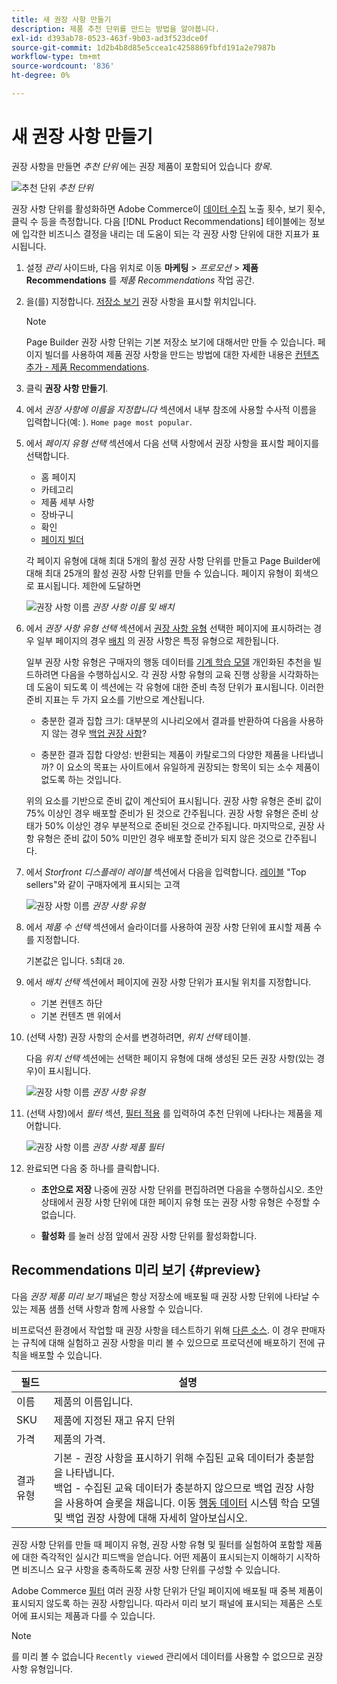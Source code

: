 ```yaml
---
title: 새 권장 사항 만들기
description: 제품 추천 단위를 만드는 방법을 알아봅니다.
exl-id: d393ab78-0523-463f-9b03-ad3f523dce0f
source-git-commit: 1d2b4b8d85e5ccea1c4258869fbfd191a2e7987b
workflow-type: tm+mt
source-wordcount: '836'
ht-degree: 0%

---
```


# 새 권장 사항 만들기

권장 사항을 만들면 _추천 단위_ 에는 권장 제품이 포함되어 있습니다 _항목_.

![추천 단위](assets/unit.png)
_추천 단위_

권장 사항 단위를 활성화하면 Adobe Commerce이 [데이터 수집](workspace.md) 노출 횟수, 보기 횟수, 클릭 수 등을 측정합니다. 다음 [!DNL Product Recommendations] 테이블에는 정보에 입각한 비즈니스 결정을 내리는 데 도움이 되는 각 권장 사항 단위에 대한 지표가 표시됩니다.

1. 설정 _관리_ 사이드바, 다음 위치로 이동 **마케팅** > _프로모션_ > **제품 Recommendations** 를 _제품 Recommendations_ 작업 공간.

1. 을(를) 지정합니다. [저장소 보기](https://docs.magento.com/user-guide/configuration/scope.html) 권장 사항을 표시할 위치입니다.

   >[!NOTE]
   >
   > Page Builder 권장 사항 단위는 기본 저장소 보기에 대해서만 만들 수 있습니다. 페이지 빌더를 사용하여 제품 권장 사항을 만드는 방법에 대한 자세한 내용은 [컨텐츠 추가 - 제품 Recommendations](https://docs.magento.com/user-guide/cms/page-builder-add-recommendations.html).

1. 클릭 **권장 사항 만들기**.

1. 에서 _권장 사항에 이름을 지정합니다_ 섹션에서 내부 참조에 사용할 수사적 이름을 입력합니다(예: ). `Home page most popular`.

1. 에서 _페이지 유형 선택_ 섹션에서 다음 선택 사항에서 권장 사항을 표시할 페이지를 선택합니다.

   - 홈 페이지
   - 카테고리
   - 제품 세부 사항
   - 장바구니
   - 확인
   - [페이지 빌더](https://docs.magento.com/user-guide/cms/page-builder-add-recommendations.html)

   각 페이지 유형에 대해 최대 5개의 활성 권장 사항 단위를 만들고 Page Builder에 대해 최대 25개의 활성 권장 사항 단위를 만들 수 있습니다. 페이지 유형이 회색으로 표시됩니다. 제한에 도달하면

   ![권장 사항 이름](assets/create-recommendation.png)
   _권장 사항 이름 및 배치_

1. 에서 _권장 사항 유형 선택_ 섹션에서 [권장 사항 유형](type.md) 선택한 페이지에 표시하려는 경우 일부 페이지의 경우 [배치](placement.md) 의 권장 사항은 특정 유형으로 제한됩니다.

   일부 권장 사항 유형은 구매자의 행동 데이터를 [기계 학습 모델](behavioral-data.md) 개인화된 추천을 빌드하려면 다음을 수행하십시오. 각 권장 사항 유형의 교육 진행 상황을 시각화하는 데 도움이 되도록 이 섹션에는 각 유형에 대한 준비 측정 단위가 표시됩니다. 이러한 준비 지표는 두 가지 요소를 기반으로 계산됩니다.

   - 충분한 결과 집합 크기: 대부분의 시나리오에서 결과를 반환하여 다음을 사용하지 않는 경우 [백업 권장 사항](behavioral-data.md#backuprecs)?

   - 충분한 결과 집합 다양성: 반환되는 제품이 카탈로그의 다양한 제품을 나타냅니까? 이 요소의 목표는 사이트에서 유일하게 권장되는 항목이 되는 소수 제품이 없도록 하는 것입니다.

   위의 요소를 기반으로 준비 값이 계산되어 표시됩니다. 권장 사항 유형은 준비 값이 75% 이상인 경우 배포할 준비가 된 것으로 간주됩니다. 권장 사항 유형은 준비 상태가 50% 이상인 경우 부분적으로 준비된 것으로 간주됩니다. 마지막으로, 권장 사항 유형은 준비 값이 50% 미만인 경우 배포할 준비가 되지 않은 것으로 간주됩니다.

1. 에서 _Storfront 디스플레이 레이블_ 섹션에서 다음을 입력합니다. [레이블](placement.md#recommendation-labels) &quot;Top sellers&quot;와 같이 구매자에게 표시되는 고객

   ![권장 사항 이름](assets/create-recommendation-select-type.png)
   _권장 사항 유형_

1. 에서 _제품 수 선택_ 섹션에서 슬라이더를 사용하여 권장 사항 단위에 표시할 제품 수를 지정합니다.

   기본값은 입니다. `5`최대 `20`.

1. 에서 _배치 선택_ 섹션에서 페이지에 권장 사항 단위가 표시될 위치를 지정합니다.

   - 기본 컨텐츠 하단
   - 기본 컨텐츠 맨 위에서

1. (선택 사항) 권장 사항의 순서를 변경하려면, _위치 선택_ 테이블.

   다음 _위치 선택_ 섹션에는 선택한 페이지 유형에 대해 생성된 모든 권장 사항(있는 경우)이 표시됩니다.

   ![권장 사항 이름](assets/create-recommendation-select-placement.png)
   _권장 사항 유형_

1. (선택 사항)에서 _필터_ 섹션, [필터 적용](filters.md) 를 입력하여 추천 단위에 나타나는 제품을 제어합니다.

   ![권장 사항 이름](assets/create-recommendation-select-placement.png)
   _권장 사항 제품 필터_

1. 완료되면 다음 중 하나를 클릭합니다.

   - **초안으로 저장** 나중에 권장 사항 단위를 편집하려면 다음을 수행하십시오. 초안 상태에서 권장 사항 단위에 대한 페이지 유형 또는 권장 사항 유형은 수정할 수 없습니다.

   - **활성화** 를 눌러 상점 앞에서 권장 사항 단위를 활성화합니다.

## Recommendations 미리 보기 {#preview}

다음 _권장 제품 미리 보기_ 패널은 항상 저장소에 배포될 때 권장 사항 단위에 나타날 수 있는 제품 샘플 선택 사항과 함께 사용할 수 있습니다.

비프로덕션 환경에서 작업할 때 권장 사항을 테스트하기 위해 [다른 소스](settings.md). 이 경우 판매자는 규칙에 대해 실험하고 권장 사항을 미리 볼 수 있으므로 프로덕션에 배포하기 전에 규칙을 배포할 수 있습니다.

| 필드 | 설명 |
|---|---|
| 이름 | 제품의 이름입니다. |
| SKU | 제품에 지정된 재고 유지 단위 |
| 가격 | 제품의 가격. |
| 결과 유형 | 기본 - 권장 사항을 표시하기 위해 수집된 교육 데이터가 충분함을 나타냅니다.<br />백업 - 수집된 교육 데이터가 충분하지 않으므로 백업 권장 사항을 사용하여 슬롯을 채웁니다. 이동 [행동 데이터](behavioral-data.md) 시스템 학습 모델 및 백업 권장 사항에 대해 자세히 알아보십시오. |

권장 사항 단위를 만들 때 페이지 유형, 권장 사항 유형 및 필터를 실험하여 포함할 제품에 대한 즉각적인 실시간 피드백을 얻습니다. 어떤 제품이 표시되는지 이해하기 시작하면 비즈니스 요구 사항을 충족하도록 권장 사항 단위를 구성할 수 있습니다.

Adobe Commerce [필터](filters.md) 여러 권장 사항 단위가 단일 페이지에 배포될 때 중복 제품이 표시되지 않도록 하는 권장 사항입니다. 따라서 미리 보기 패널에 표시되는 제품은 스토어에 표시되는 제품과 다를 수 있습니다.

>[!NOTE]
>
> 를 미리 볼 수 없습니다 `Recently viewed` 관리에서 데이터를 사용할 수 없으므로 권장 사항 유형입니다.
